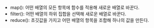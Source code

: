 - map(): 어떤 배열의 모든 항목에 함수를 적용해 새로운 배열로 바꾼다.
- filter(): 어떤 배열의 하위 집합을 선택해 새로운 배열로 바꾼다.
- reduce(): 초깃값을 가지고 어떤 배열의 항목을 조합해 하나의 값을 만든다.
